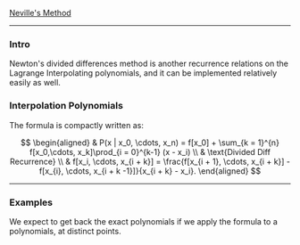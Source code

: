 [Neville's Method](Neville's%20Method.md)


---
### **Intro**

Newton's divided differences method is another recurrence relations on the Lagrange Interpolating polynomials, and it can be implemented relatively easily as well. 


### **Interpolation Polynomials**

The formula is compactly written as: 

$$
\begin{aligned}
    &
    P(x | x_0, \cdots, x_n) = 
    f[x_0] + \sum_{k = 1}^{n} f[x_0,\cdots, x_k]\prod_{i = 0}^{k-1}
    (x - x_i)
    \\
    & \text{Divided Diff Recurrence}
    \\
    &
    f[x_i, \cdots, x_{i + k}] = 
    \frac{f[x_{i + 1}, \cdots, x_{i + k}] - f[x_{i}, \cdots, x_{i + k -1}]}{x_{i + k} - x_i}. 
\end{aligned}
$$

---
### **Examples**

We expect to get back the exact polynomials if we apply the formula to a polynomials, at distinct points.

